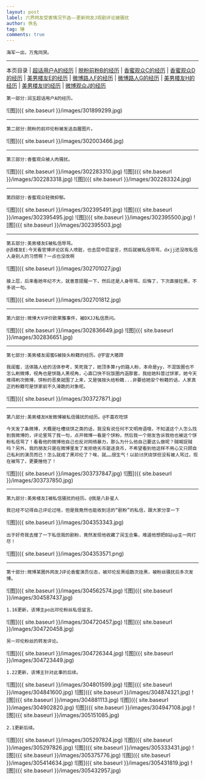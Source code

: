 ```yaml
---
layout: post
label: 六界网友受害情况节选——更新网友J观剧评论被骚扰
author: 佚名
tag: 锤
comments: true
---
```


    海军一出，万鬼同哭。

---

本页目录 \| [超话用户A的经历](#dxjja) \| [脱粉前粉B的经历](#dxjjb) \| [香蜜观众C的经历](#dxjjc) \| [香蜜观众D的经历](#dxjjd) \| [美男楼友E的经历](#dxjje) \| [微博路人F的经历](#dxjjf)  \| [微博路人G的经历](#dxjjg) \| [美男楼友H的经历](#dxjjh)  \| [美男楼友I的经历](#dxjji)  \| [微博观众J的经历](#dxjjj) 


<a class="anchor" name="dxjja"></a>

    第一部分:润玉超话用户A的经历。
    

![图]({{ site.baseurl }}/images/301899299.jpg)


---

<a class="anchor" name="dxjjb"></a>

    第二部分:脱粉的前邓伦粉被发送血腥图片。

![图]({{ site.baseurl }}/images/302003466.jpg)

---

<a class="anchor" name="dxjjc"></a>

    第三部分:香蜜观众被人肉骚扰。

![图]({{ site.baseurl }}/images/302283310.jpg)
![图]({{ site.baseurl }}/images/302283318.jpg)
![图]({{ site.baseurl }}/images/302283324.jpg)

---

<a class="anchor" name="dxjjd"></a>

    第四部分:香蜜观众轻微抑郁。

![图]({{ site.baseurl }}/images/302395491.jpg)
![图]({{ site.baseurl }}/images/302395495.jpg)
![图]({{ site.baseurl }}/images/302395500.jpg)
![图]({{ site.baseurl }}/images/302395503.jpg)

---

<a class="anchor" name="dxjje"></a>

    第五部分:美男楼友E被私信辱骂。
    @该楼友E:今天看官博评论区有人喷脏，也去层中层留言，然后就被私信辱骂，dxjj还没改私信人身别人的习惯啊？一点也没改啊

![图]({{ site.baseurl }}/images/302701027.jpg)

    接上层，后来看她年纪不大，就善意提醒一下，然后还是人身辱骂，后悔了，下次直接拉黑，不多说一句。

![图]({{ site.baseurl }}/images/302701812.jpg)

---

<a class="anchor" name="dxjjf"></a>

    第六部分:微博大V评价欧莱雅事件，被DXJJ私信质问。
    
    
![图]({{ site.baseurl }}/images/302836649.jpg)
![图]({{ site.baseurl }}/images/302836651.jpg)


---

<a class="anchor" name="dxjjg"></a>

    第七部分:美男楼友闺蜜G被按头粉籍的经历。@宇宙大猪蹄
    
    我闺蜜，活体路人给的活体参考，笑死我了，她顶多算ry的路人粉，本命是yy，不混饭圈也不怎么刷微博，视角也是饼路人黑视角，心直口快不玩饭圈内涵那套，我给她科普过饼家，她今天难得刷次微博，饼粉的恶臭就围了上来，又是强按头给粉籍...非要给她安个粉籍的话，人家真正的粉籍可是饼家前不久滑跪的对象呢。
    
![图]({{ site.baseurl }}/images/303727871.jpg)


---

<a class="anchor" name="dxjjh"></a>

    第八部分:美男楼友H发微博被私信骚扰的经历。@不喜欢吃饼
    
    今天发了条微博，大概是吐槽烧饼之类的话，我没有说任何不文明用语哦，不知道这个人怎么找到我微博的，评论里骂了我一句，点开微博一看是个饼粉，然后我一个朋友告诉我他也被这个饼粉私信骂了！看看他的微博他自己也反对网络暴力，那么为什么他自己要这么做呢？贼喊捉贼吗？另外，我的朋友只是在微博里发了发拒绝劣币驱逐良币，不希望看到他这样不用心又只顾自己私利的演员而已！怎么就成了黑邓伦了？唉，就……很生气！以前讨厌烧饼但没有被人骂过，现在被骂了，更要捶他了！
    
![图]({{ site.baseurl }}/images/303737847.jpg)
![图]({{ site.baseurl }}/images/303737850.jpg)

---

<a class="anchor" name="dxjji"></a>

    第九部分:美男楼友I被私信骚扰的经历。@我是八卦星人
    
    我已经不记得自己评论过啥，但是我竟然也能收到活的“剧粉”的私信，跟大家分享一下
    
![图]({{ site.baseurl }}/images/304353343.jpg)

    出于好奇我去搜了一下私信我的剧粉，竟然发现他收藏了润玉合集，难道他想把B站up主一网打尽！

![图]({{ site.baseurl }}/images/304353571.png)



---

<a class="anchor" name="dxjjj"></a>

    第十部分:微博某圈外网友J评论香蜜演员仪态，被邓伦反黑组数次挂黑，被粉丝骚扰后多次发博。
    
![图]({{ site.baseurl }}/images/304562574.jpg)
![图]({{ site.baseurl }}/images/304587437.jpg)

    1.16更新，该博主po出邓伦粉丝私信留言。
    
![图]({{ site.baseurl }}/images/304720457.jpg)
![图]({{ site.baseurl }}/images/304720458.jpg)

    另一邓伦粉丝的转发评论。

![图]({{ site.baseurl }}/images/304726344.jpg)
![图]({{ site.baseurl }}/images/304723449.jpg)

    1.22更新，该博主针对此事的后续。
    
![图]({{ site.baseurl }}/images/304801599.jpg)
![图]({{ site.baseurl }}/images/304841600.jpg)
![图]({{ site.baseurl }}/images/304874321.jpg)
![图]({{ site.baseurl }}/images/304881113.jpg)
![图]({{ site.baseurl }}/images/304902820.jpg)
![图]({{ site.baseurl }}/images/304947108.jpg)
![图]({{ site.baseurl }}/images/305151085.jpg)

    2.1更新后续。
    
![图]({{ site.baseurl }}/images/305297824.jpg)
![图]({{ site.baseurl }}/images/305297826.jpg)
![图]({{ site.baseurl }}/images/305333431.jpg)
![图]({{ site.baseurl }}/images/305375776.jpg)
![图]({{ site.baseurl }}/images/305414634.jpg)
![图]({{ site.baseurl }}/images/305431819.jpg)
![图]({{ site.baseurl }}/images/305432957.jpg)
